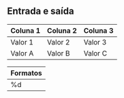 ## Entrada e saída

| Coluna 1 | Coluna 2 | Coluna 3 |
|----------|----------|----------|
| Valor 1  | Valor 2  | Valor 3  |
| Valor A  | Valor B  | Valor C  |

| Formatos |
|----------|
| %d | inteiro decimal !